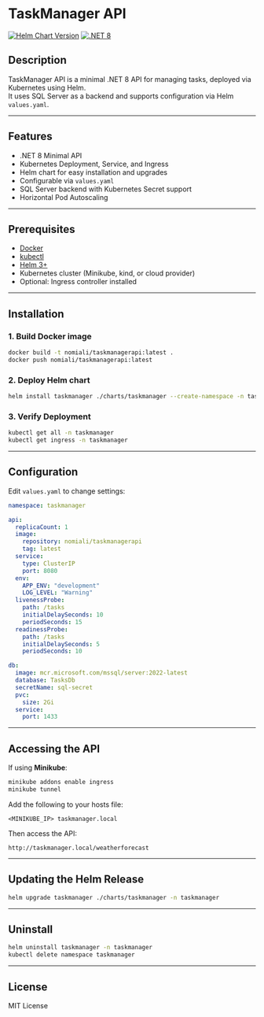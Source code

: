 # TaskManager API

[![Helm Chart Version](https://img.shields.io/badge/helm-v1.0.0-blue)](https://helm.sh)
[![.NET 8](https://img.shields.io/badge/.NET-8.0-blue)](https://dotnet.microsoft.com/en-us/download/dotnet/8.0)

## Description
TaskManager API is a minimal .NET 8 API for managing tasks, deployed via Kubernetes using Helm.  
It uses SQL Server as a backend and supports configuration via Helm `values.yaml`.

---

## Features
- .NET 8 Minimal API
- Kubernetes Deployment, Service, and Ingress
- Helm chart for easy installation and upgrades
- Configurable via `values.yaml`
- SQL Server backend with Kubernetes Secret support
- Horizontal Pod Autoscaling

---

## Prerequisites
- [Docker](https://www.docker.com/get-started)
- [kubectl](https://kubernetes.io/docs/tasks/tools/)
- [Helm 3+](https://helm.sh/docs/intro/install/)
- Kubernetes cluster (Minikube, kind, or cloud provider)
- Optional: Ingress controller installed

---

## Installation

### 1. Build Docker image
```bash
docker build -t nomiali/taskmanagerapi:latest .
docker push nomiali/taskmanagerapi:latest
```

### 2. Deploy Helm chart
```bash
helm install taskmanager ./charts/taskmanager --create-namespace -n taskmanager
```

### 3. Verify Deployment
```bash
kubectl get all -n taskmanager
kubectl get ingress -n taskmanager
```

---

## Configuration

Edit `values.yaml` to change settings:

```yaml
namespace: taskmanager

api:
  replicaCount: 1
  image:
    repository: nomiali/taskmanagerapi
    tag: latest
  service:
    type: ClusterIP
    port: 8080
  env:
    APP_ENV: "development"
    LOG_LEVEL: "Warning"
  livenessProbe:
    path: /tasks
    initialDelaySeconds: 10
    periodSeconds: 15
  readinessProbe:
    path: /tasks
    initialDelaySeconds: 5
    periodSeconds: 10

db:
  image: mcr.microsoft.com/mssql/server:2022-latest
  database: TasksDb
  secretName: sql-secret
  pvc:
    size: 2Gi
  service:
    port: 1433
```

---

## Accessing the API

If using **Minikube**:

```bash
minikube addons enable ingress
minikube tunnel
```

Add the following to your hosts file:

```
<MINIKUBE_IP> taskmanager.local
```

Then access the API:

```
http://taskmanager.local/weatherforecast
```

---

## Updating the Helm Release

```bash
helm upgrade taskmanager ./charts/taskmanager -n taskmanager
```

---

## Uninstall

```bash
helm uninstall taskmanager -n taskmanager
kubectl delete namespace taskmanager
```

---

## License
MIT License

